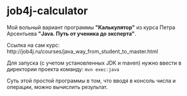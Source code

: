# job4j-calculator

<p>
  Мой вольный вариант программы <b>"Калькулятор"</b> из курса Петра Арсентьева <b>"Java. Путь от ученика до эксперта"</b>.
</p>

<p>
  Ссылка на сам курс: http://job4j.ru/courses/java_way_from_student_to_master.html
</p>

<p>
  Для запуска (с учетом установленных JDK и maven) нужно ввести в директории проекта команду: <code>mvn exec:java</code><br>
</p>

<p>
  Суть этой простой программы в том, что вводя в консоль числа и операции, можно вычислить результат.
</p>
